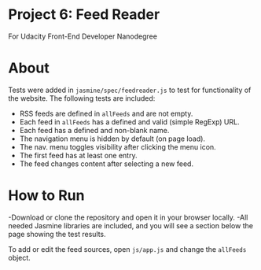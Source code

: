 # Project 6: Feed Reader
For Udacity Front-End Developer Nanodegree

# About

Tests were added in `jasmine/spec/feedreader.js` to test for functionality of the website.  The following tests are included:

- RSS feeds are defined in `allFeeds` and are not empty.
- Each feed in `allFeeds` has a defined and valid (simple RegExp) URL.
- Each feed has a defined and non-blank name.
- The navigation menu is hidden by default (on page load).
- The nav. menu toggles visibility after clicking the menu icon.
- The first feed has at least one entry.
- The feed changes content after selecting a new feed.

# How to Run

-Download or clone the repository and open it in your browser locally. 
-All needed Jasmine libraries are included, and you will see a section below the page showing the test results.

<Note> To add or edit the feed sources, open `js/app.js` and change the `allFeeds` object.
